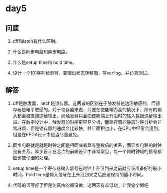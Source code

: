 # day5

## 问题

1. dff和latch有什么区别。

2. 什么是同步电路和异步电路。

3. 什么是setup time和 hold time。

4. 设计一个101序列检测器。要画出状态转移图，写verilog，并仿真测试。

## 解答

1. dff是触发器，latch是锁存器。这两者的区别在于触发器是边沿敏感的，而锁存器是电平敏感的。对于锁存器来说，只要在使能端为高的情况下，所有的输入都会被直接送给输出，而触发器只会把使能端上升沿时的输入数据送给输出端。在数字设计中，触发器的时序更容易分析，而锁存器的静态时序分析会非常麻烦，但是锁存器的速度会比较快，并且面积也小，在CPU中经常会用到。但是在FPGA设计中应当尽量避免。

2. 同步电路就是就是时钟之间是相同或者具有整数倍的关系，而异步电路的时钟没有关系。异步设计在芯片的前端设计中非常常见，每一个跨时钟域的信号都应该被仔细的处理。

3. setup time是一个寄存器输入信号在时钟上升沿到来之前就应该准备好的最小时间，hold time是输入信号在上升沿到来之后应该保持的最小时间。

4. 代码的话写好了但是仿真啥的都没做，这两天有点低烧，让我偷个懒吧

   